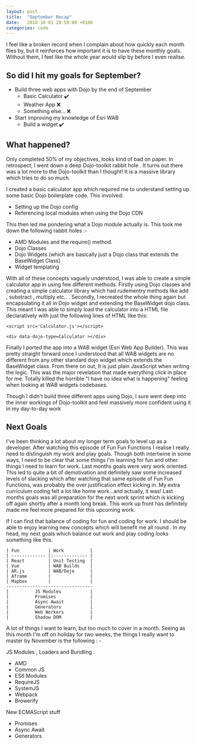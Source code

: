 ```yaml
---
layout: post
title:  "September Recap"
date:   2018-10-01 20:59:00 +0100
categories: code
---
```


I feel like a broken record when I complain about how quickly each month flies by, but it reinforces how important it is to have these monthly goals. Without them, I feel like the whole year would slip by before I even realise.

## So did I hit my goals for September?

- Build three web apps with Dojo by the end of September
  - Basic Calculator ✔️
  - Weather App ❌
  - Something else... ❌
- Start improving my knowledge of Esri WAB
  - Build a widget ✔️

## What happened?

Only completed 50%  of my objectives, looks kind of bad on paper. In retrospect, I went down a deep Dojo-toolkit rabbit hole . It turns out there was a lot more to the Dojo-toolkit than I thought! It is a massive library which tries to do so much.

I created a basic calculator app which  required me to understand setting up some basic Dojo boilerplate code. This involved:

- Setting up the Dojo config
- Referencing local modules when using the Dojo CDN

This then led me pondering what a Dojo module actually is. This took me down the following rabbit holes :- 

- AMD Modules and the require() method.
- Dojo Classes
- Dojo Widgets (which are basically just  a Dojo class that extends the BaseWidget Class)
- Widget templating

With all of these concepts vaguely understood, I was able to create  a  simple calculator app in using few different methods. Firstly using Dojo classes and creating a simple calculator library which had rudementry methods like add , substract  , multiply  etc.. .  Secondly, I recreated the whole thing again but encapsulating it all in Dojo widget and extending the BaseWidget  dojo class. This meant I was able to simply load the calculator into a HTML file  declaratively with just  the following lines of HTML like this:

    <script src='Calculator.js'></script>
    
    <div data-dojo-type=Calculator ></div>

Finally I ported the app into a WAB  widget (Esri Web App Builder). This was pretty  straight forward once I understood that all WAB widgets are no different from any other standard dojo widget which extends the BaseWidget class. From there on out, It is just plain JavaScript when writing the logic. This was the major revelation that made everything click in place for me. Totally killed the horrible "I have no idea what is happening" feeling when looking at  WAB widgets codebases.

Though I didn't build three different apps using Dojo, I sure went deep into the inner workings of Dojo-toolkit and feel massively more confident using it in my day-to-day work

## Next Goals

I've been thinking a lot about my longer term goals to level up as a developer. After watching this episode of Fun Fun Functions I realise I really need to distinguish my work and play goals. Though both intertwine in some ways, I need to be clear that some things I'm learning for fun and other things I need to learn for work. Last months goals were very work oriented. This led to quite a bit of demotivation and definitely saw some increased levels of slacking which after watching that same episode of Fun Fun Functions, was probably the over justification effect  kicking in. My extra curriculum coding felt a lot like home work...and actually, it was! Last months goals was all preparation for the next work sprint which is kicking off again shortly after a month long break. This work up front has definitely made me feel more prepared for this upcoming work.

If I can find that balance of coding for fun and coding for work. I should be able to enjoy learning new concepts which will benefit me all round . In my head, my next goals which balance out  work and play coding looks something like this.

    | Fun           | Work          | 
    | ------------- |:------------- |
    | React         | Unit Testing  |
    | Vue           | WAB Builds    | 
    | AR.js         | WAB/Dojo      |
    | Aframe        |               |
    | Mapbox        |               |
    ---------------------------------
    |          JS Modules           | 
    |          Promises             |
    |          Async Await          |
    |          Generators           |
    |          Web Workers          |
    |          Shadow DOM           |                             

A lot of things I want to learn, but too much to cover in a month. Seeing as this month I'm off on holiday for two weeks, the things I really want to master by November is the following : - 

JS Modules , Loaders and Bundling :

- AMD
- Common JS
- ES6 Modules
- RequireJS
- SystemJS
- Webpack
- Browerify

New ECMAScript stuff

- Promises
- Async Await
- Generators

